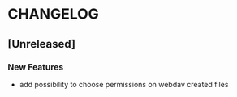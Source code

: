 # CHANGELOG

## [Unreleased]

### New Features

- add possibility to choose permissions on webdav created files


